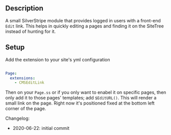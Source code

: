 ## Description

A small SilverStripe module that provides logged in users with a front-end `Edit` link. This helps in quickly editing a pages and finding it on the SiteTree instead of hunting for it.

## Setup

Add the extension to your site's yml configuration

```yaml

Page:
  extensions:
    - CMSEditLink

```

Then on your `Page.ss` or if you only want to enabel it on specific pages, then only add it to those pages' templates; add `$EditURL()`. This will render a small link on the page. Right now it's positioned fixed at the bottom left corner of the page.

Changelog:

- 2020-06-22: initial commit
